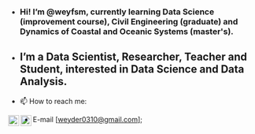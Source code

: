 - ### Hi! I’m @weyfsm, currently learning Data Science (improvement course), Civil Engineering (graduate) and Dynamics of Coastal and Oceanic Systems (master's). 
- ## I’m a Data Scientist, Researcher, Teacher and Student, interested in Data Science and Data Analysis.
- 📫 How to reach me: 

[<img align="left" alt="codeSTACKr | LinkedIn" width="22px" src="https://cdn.jsdelivr.net/npm/simple-icons@v3/icons/linkedin.svg" />][linkedin]
[<img align="left" alt="codeSTACKr | Instagram" width="22px" src="https://cdn.jsdelivr.net/npm/simple-icons@v3/icons/instagram.svg" />][instagram]
- E-mail [weyder0310@gmail.com]; 

<br />
<br />

[linkedin]: https://www.linkedin.com/in/weyder-freire-7876a81aa/
[instagram]: https://www.instagram.com/weyfsm/

